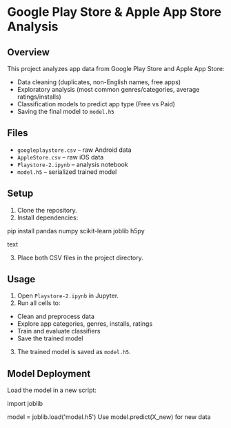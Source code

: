 # Google Play Store & Apple App Store Analysis

## Overview

This project analyzes app data from Google Play Store and Apple App Store:
- Data cleaning (duplicates, non-English names, free apps)
- Exploratory analysis (most common genres/categories, average ratings/installs)
- Classification models to predict app type (Free vs Paid)
- Saving the final model to `model.h5`

## Files

- `googleplaystore.csv` – raw Android data  
- `AppleStore.csv` – raw iOS data  
- `Playstore-2.ipynb` – analysis notebook  
- `model.h5` – serialized trained model  

## Setup

1. Clone the repository.  
2. Install dependencies:

pip install pandas numpy scikit-learn joblib h5py

text

3. Place both CSV files in the project directory.

## Usage

1. Open `Playstore-2.ipynb` in Jupyter.  
2. Run all cells to:
- Clean and preprocess data  
- Explore app categories, genres, installs, ratings  
- Train and evaluate classifiers  
- Save the trained model  

3. The trained model is saved as `model.h5`.

## Model Deployment

Load the model in a new script:

import joblib

model = joblib.load('model.h5')
Use model.predict(X_new) for new data
